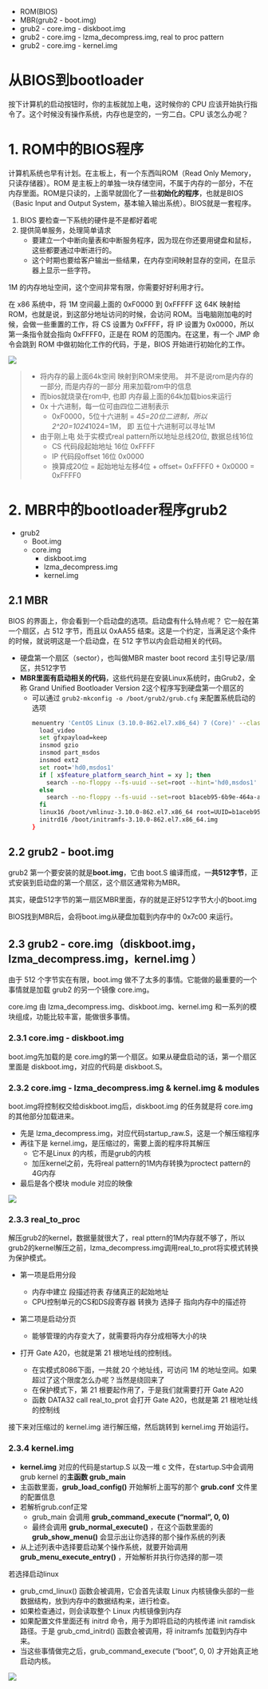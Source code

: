 - ROM(BIOS)
- MBR(grub2 - boot.img)
- grub2 - core.img - diskboot.img
- grub2 - core.img - lzma_decompress.img, real to proc pattern
- grub2 - core.img - kernel.img 


# 从BIOS到bootloader

按下计算机的启动按钮时，你的主板就加上电，这时候你的 CPU 应该开始执行指令了。这个时候没有操作系统，内存也是空的，一穷二白。CPU 该怎么办呢？

# 1. ROM中的BIOS程序
计算机系统也早有计划。在主板上，有一个东西叫ROM（Read Only Memory，只读存储器）。ROM 是主板上的单独一块存储空间，不属于内存的一部分，不在内存里面。ROM是只读的，上面早就固化了一些**初始化的程序**，也就是BIOS（Basic Input and Output System，基本输入输出系统）。BIOS就是一套程序。

1. BIOS 要检查一下系统的硬件是不是都好着呢
2. 提供简单服务，处理简单请求
    - 要建立一个中断向量表和中断服务程序，因为现在你还要用键盘和鼠标，这些都要通过中断进行的。
    - 这个时期也要给客户输出一些结果，在内存空间映射显存的空间，在显示器上显示一些字符。


1M 的内存地址空间，这个空间非常有限，你需要好好利用才行。

在 x86 系统中，将 1M 空间最上面的 0xF0000 到 0xFFFFF 这 64K 映射给 ROM，也就是说，到这部分地址访问的时候，会访问 ROM。当电脑刚加电的时候，会做一些重置的工作，将 CS 设置为 0xFFFF，将 IP 设置为 0x0000，所以第一条指令就会指向 0xFFFF0，正是在 ROM 的范围内。在这里，有一个 JMP 命令会跳到 ROM 中做初始化工作的代码，于是，BIOS 开始进行初始化的工作。

![](http://tvax3.sinaimg.cn/large/006gDTsUgy1g8a8mamrcjj31dw0vwmzs.jpg)

> - 将内存的最上面64k空间 映射到ROM来使用。 并不是说rom是内存的一部分, 而是内存的一部分 用来加载rom中的信息
> - 而bios就烧录在rom中, 也即 内存最上面的64k加载bios来运行
> - 0x 十六进制，每一位可由四位二进制表示
>   - 0xF0000，5位十六进制 = 4*5=20位二进制，所以2^20=1024*1024=1M， 即 五位十六进制可以寻址1M
> - 由于刚上电 处于实模式real pattern所以地址总线20位, 数据总线16位
>   - CS 代码段起始地址 16位 0xFFFF
>   - IP 代码段offset 16位 0x0000
>   - 换算成20位 = 起始地址左移4位 + offset= 0xFFFF0 + 0x0000 = 0xFFFF0


# 2. MBR中的bootloader程序grub2 
- grub2
    - Boot.img
    - core.img
        - diskboot.img
        - lzma_decompress.img
        - kernel.img
    
## 2.1 MBR
BIOS 的界面上，你会看到一个启动盘的选项。启动盘有什么特点呢？ 它一般在第一个扇区，占 512 字节，而且以 0xAA55 结束。这是一个约定，当满足这个条件的时候，就说明这是一个启动盘，在 512 字节以内会启动相关的代码。
 
- 硬盘第一个扇区（sector），也叫做MBR master boot record 主引导记录/扇区，共512字节
- **MBR里面有启动相关的代码**，这些代码是在安装Linux系统时，由Grub2，全称 Grand Unified Bootloader Version 2这个程序写到硬盘第一个扇区的
    - 可以通过 `grub2-mkconfig -o /boot/grub2/grub.cfg` 来配置系统启动的选项
        ```bash        
        menuentry 'CentOS Linux (3.10.0-862.el7.x86_64) 7 (Core)' --class centos --class gnu-linux --class gnu --class os --unrestricted $menuentry_id_option 'gnulinux-3.10.0-862.el7.x86_64-advanced-b1aceb95-6b9e-464a-a589-bed66220ebee' {
          load_video
          set gfxpayload=keep
          insmod gzio
          insmod part_msdos
          insmod ext2
          set root='hd0,msdos1'
          if [ x$feature_platform_search_hint = xy ]; then
            search --no-floppy --fs-uuid --set=root --hint='hd0,msdos1'  b1aceb95-6b9e-464a-a589-bed66220ebee
          else
            search --no-floppy --fs-uuid --set=root b1aceb95-6b9e-464a-a589-bed66220ebee
          fi
          linux16 /boot/vmlinuz-3.10.0-862.el7.x86_64 root=UUID=b1aceb95-6b9e-464a-a589-bed66220ebee ro console=tty0 console=ttyS0,115200 crashkernel=auto net.ifnames=0 biosdevname=0 rhgb quiet 
          initrd16 /boot/initramfs-3.10.0-862.el7.x86_64.img
        }
        ```

## 2.2 grub2 - boot.img
grub2 第一个要安装的就是**boot.img**，它由 boot.S 编译而成，一**共512字节**，正式安装到启动盘的第一个扇区，这个扇区通常称为MBR。 

其实，硬盘512字节的第一扇区MBR里面，存的就是正好512字节大小的boot.img

BIOS找到MBR后，会将boot.img从硬盘加载到内存中的 0x7c00 来运行。

## 2.3 grub2 - core.img（diskboot.img，lzma_decompress.img，kernel.img ）
由于 512 个字节实在有限，boot.img 做不了太多的事情。它能做的最重要的一个事情就是加载 grub2 的另一个镜像 core.img。

core.img 由 lzma_decompress.img、diskboot.img、kernel.img 和一系列的模块组成，功能比较丰富，能做很多事情。

### 2.3.1 core.img - diskboot.img
boot.img先加载的是 core.img的第一个扇区。如果从硬盘启动的话，第一个扇区里面是 diskboot.img，对应的代码是 diskboot.S。

### 2.3.2 core.img - lzma_decompress.img & kernel.img & modules
boot.img将控制权交给diskboot.img后，diskboot.img 的任务就是将 core.img 的其他部分加载进来。
- 先是 lzma_decompress.img，对应代码startup_raw.S，这是一个解压缩程序 
- 再往下是 kernel.img，是压缩过的，需要上面的程序将其解压
    - 它不是Linux 的内核，而是grub的内核
    - 加压kernel之前，先将real pattern的1M内存转换为proctect pattern的4G内存
- 最后是各个模块 module 对应的映像

![](http://tvax3.sinaimg.cn/large/006gDTsUgy1g8a9ylzhywj31x51680vs.jpg)

### 2.3.3 real_to_proc
解压grub2的kernel，数据量就很大了，real pttern的1M内存就不够了，所以grub2的kernel解压之前，lzma_decompress.img调用real_to_prot将实模式转换为保护模式。

- 第一项是启用分段
    - 内存中建立 段描述符表 存储真正的起始地址
    - CPU控制单元的CS和DS段寄存器 转换为 选择子 指向内存中的描述符
- 第二项是启动分页
    - 能够管理的内存变大了，就需要将内存分成相等大小的块

- 打开 Gate A20，也就是第 21 根地址线的控制线。
    - 在实模式8086下面，一共就 20 个地址线，可访问 1M 的地址空间。如果超过了这个限度怎么办呢？当然是绕回来了
    - 在保护模式下，第 21 根要起作用了，于是我们就需要打开 Gate A20
    - 函数 DATA32 call real_to_prot 会打开 Gate A20，也就是第 21 根地址线的控制线

接下来对压缩过的 kernel.img 进行解压缩，然后跳转到 kernel.img 开始运行。


### 2.3.4 kernel.img
- **kernel.img** 对应的代码是startup.S 以及一堆 c 文件，在startup.S中会调用grub kernel 的**主函数 grub_main**
- 主函数里面，**grub_load_config()** 开始解析上面写的那个 **grub.conf** 文件里的配置信息
- 若解析grub.conf正常
    - grub_main 会调用 **grub_command_execute (“normal”, 0, 0)**
    - 最终会调用 **grub_normal_execute()** ，在这个函数里面的 **grub_show_menu()** 会显示出让你选择的那个操作系统的列表
- 从上述列表中选择要启动某个操作系统，就要开始调用 **grub_menu_execute_entry()** ，开始解析并执行你选择的那一项

若选择启动linux
- grub_cmd_linux() 函数会被调用，它会首先读取 Linux 内核镜像头部的一些数据结构，放到内存中的数据结构来，进行检查。
- 如果检查通过，则会读取整个 Linux 内核镜像到内存
- 如果配置文件里面还有 initrd 命令，用于为即将启动的内核传递 init ramdisk 路径。于是 grub_cmd_initrd() 函数会被调用，将 initramfs 加载到内存中来。
- 当这些事情做完之后，grub_command_execute (“boot”, 0, 0) 才开始真正地启动内核。





![](http://tvax3.sinaimg.cn/large/006gDTsUgy1g8ab6irs0yj31ej3bp4ac.jpg)















